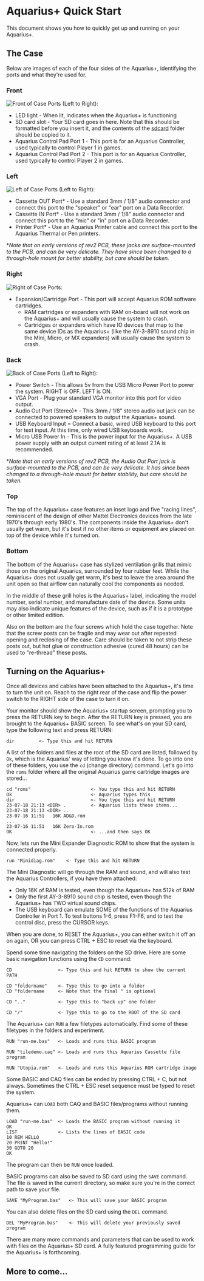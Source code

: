# Aquarius+ Quick Start

This document shows you how to quickly get up and running on your Aquarius+.

## The Case
Below are images of each of the four sides of the Aquarius+, identifying the ports and what they're used for.

### Front
![Front of Case](images/aqp_front.jpg)
Ports (Left to Right):
- LED light - When lit, indicates when the Aquarius+ is functioning
- SD card slot - Your SD card goes in here. Note that this should be formatted before you insert it, and the contents of the [sdcard](sdcard) folder should be copied to it.
- Aquarius Control Pad Port 1 - This port is for an Aquarius Controller, used typically to control Player 1 in games.
- Aquarius Control Pad Port 2 - This port is for an Aquarius Controller, used typically to control Player 2 in games.

### Left
![Left of Case](images/aqp_left.jpg)
Ports (Left to Right):
- Cassette OUT Port* - Use a standard 3mm / 1/8" audio connector and connect this port to the "speaker" or "ear" port on a Data Recorder.
- Cassette IN Port* - Use a standard 3mm / 1/8" audio connector and connect this port to the "mic" or "in" port on a Data Recorder.
- Printer Port* - Use an Aquarius Printer cable and connect this port to the Aquarius Thermal or Pen printers.

**Note that on early versions of rev2 PCB, these jacks are surface-mounted to the PCB, and can be very delicate. They have since been changed to a through-hole mount for better stability, but care should be taken.*

### Right
![Right of Case](images/aqp_right.jpg)
Ports:
- Expansion/Cartridge Port - This port will accept Aquarius ROM software cartridges.
  - RAM cartridges or expanders with RAM on-board will not work on the Aquarius+ and will usually cause the system to crash.
  - Cartridges or expanders which have IO devices that map to the same device IDs as the Aquarius+ (like the AY-3-8910 sound chip in the Mini, Micro, or MX expanders) will usually cause the system to crash.

### Back
![Back of Case](images/aqp_back.jpg)
Ports (Left to Right):
- Power Switch - This allows 5v from the USB Micro Power Port to power the system. RIGHT is OFF. LEFT is ON.
- VGA Port - Plug your standard VGA monitor into this port for video output.
- Audio Out Port (Stereo)* - This 3mm / 1/8" stereo audio out jack can be connected to powered speakers to output the Aquarius+ sound.
- USB Keyboard Input = Connect a basic, wired USB keyboard to this port for text input. At this time, only wired USB keyboards work.
- Micro USB Power In - This is the power input for the Aquarius+. A USB power supply with an output current rating of at least 2.1A is recommended.

**Note that on early versions of rev2 PCB, the Audio Out Port jack is surface-mounted to the PCB, and can be very delicate. It has since been changed to a through-hole mount for better stability, but care should be taken.*

### Top
The top of the Aquarius+ case features an inset logo and five "racing lines", reminiscent of the design of other Mattel Electronics devices from the late 1970's through early 1980's. The components inside the Aquarius+ don't usually get warm, but it's best if no other items or equipment are placed on top of the device while it's turned on.

### Bottom
The bottom of the Aquarius+ case has stylized ventilation grills that mimic those on the original Aquarius, surrounded by four rubber feet. While the Aquarius+ does not usually get warm, it's best to leave the area around the unit open so that airflow can naturally cool the components as needed.

In the middle of these grill holes is the Aquarius+ label, indicating the model number, serial number, and manufacture date of the device. Some units may also indicate unique features of the device, such as if it is a prototype or other limited edition.

Also on the bottom are the four screws which hold the case together. Note that the screw posts can be fragile and may wear out after repeated opening and reclosing of the case. Care should be taken to not strip these posts out, but hot glue or construction adhesive (cured 48 hours) can be used to "re-thread" these posts.

## Turning on the Aquarius+
Once all devices and cables have been attached to the Aquarius+, it's time to turn the unit on. Reach to the right rear of the case and flip the power switch to the RIGHT side of the case to turn it on.

Your monitor should show the Aquarius+ startup screen, prompting you to press the RETURN key to begin. After the RETURN key is pressed, you are brought to the Aquarius+ BASIC screen. To see what's on your SD card, type the following text and press RETURN:

    dir         <- Type this and hit RETURN

A list of the folders and files at the root of the SD card are listed, followed by `Ok`, which is the Aquarius' way of letting you know it's done. To go into one of these folders, you use the `cd` (change directory) command. Let's go into the `roms` folder where all the original Aquarius game cartridge images are stored...

    cd "roms"                      <- You type this and hit RETURN
    Ok                             <- Aquarius types this
    dir                            <- You type this and hit RETURN
    23-07-18 21:13 <DIR> .         <- Aquarius lists these items...
    23-07-18 21:13 <DIR> ..
    23-07-16 11:51   16K AD&D.rom
    ...
    23-07-16 11:51   16K Zero-In.rom 
    OK                             <- ...and then says OK

Now, lets run the Mini Expander Diagnostic ROM to show that the system is connected properly.

    run "Minidiag.rom"    <- Type this and hit RETURN

The Mini Diagnostic will go through the RAM and sound, and will also test the Aquarius Controllers, if you have them attached:
- Only 16K of RAM is tested, even though the Aquarius+ has 512k of RAM
- Only the first AY-3-8910 sound chip is tested, even though the Aquarius+ has TWO virtual sound chips.
- The USB keyboard can emulate SOME of the functions of the Aquarius Controller in Port 1. To test buttons 1-6, press F1-F6, and to test the control disc, press the CURSOR keys.

When you are done, to RESET the Aquarius+, you can either switch it off an on again, OR you can press CTRL + ESC to reset via the keyboard.

Spend some time navigating the folders on the SD drive. Here are some basic navigation functions using the `CD` command:

    CD                 <- Type this and hit RETURN to show the current PATH

    CD "foldername"    <- Type this to go into a folder
    CD "foldername     <- Note that the final " is optional

    CD ".."            <- Type this to "back up" one folder

    CD "/"             <- Type this to go to the ROOT of the SD card
    
The Aquarius+ can `RUN` a few filetypes automatically. Find some of these filetypes in the folders and experiment.

    RUN "run-me.bas"   <- Loads and runs this BASIC program

    RUN "tiledemo.caq" <- Loads and runs this Aquarius Cassette file program

    RUN "Utopia.rom"   <- Loads and runs this Aquarius ROM cartridge image

Some BASIC and CAQ files can be ended by pressing CTRL + C, but not always. Sometimes the CTRL + ESC reset sequence must be typed to reset the system.

Aquarius+ can `LOAD` both CAQ and BASIC files/programs without running them.

    LOAD "run-me.bas"  <- Loads the BASIC program without running it
    OK
    LIST               <- Lists the lines of BASIC code
    10 REM HELLO
    20 PRINT "Hello!"
    30 GOTO 20
    OK

The program can then be `RUN` once loaded.

BASIC programs can also be saved to SD card using the `SAVE` command. The file is saved in the current directory, so make sure you're in the correct path to save your file.

    SAVE "MyProgram.bas"   <- This will save your BASIC program

You can also delete files on the SD card using the `DEL` command.

    DEL "MyProgram.bas"    <- This will delete your previously saved program

There are many more commands and parameters that can be used to work with files on the Aquarius+ SD card. A fully featured programming guide for the Aquarius+ is forthcoming.

## More to come...
